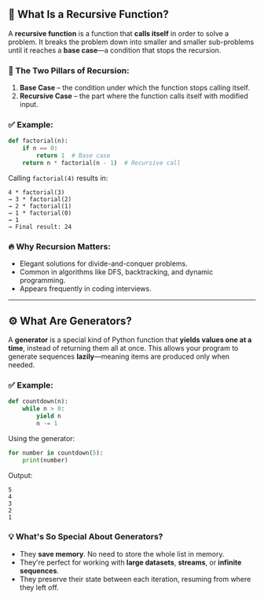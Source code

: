 
## 🔁 What Is a Recursive Function?

A **recursive function** is a function that **calls itself** in order to solve a problem. It breaks the problem down into smaller and smaller sub-problems until it reaches a **base case**—a condition that stops the recursion.

### 🧠 The Two Pillars of Recursion:

1. **Base Case** – the condition under which the function stops calling itself.
2. **Recursive Case** – the part where the function calls itself with modified input.

### ✅ Example:

```python
def factorial(n):
    if n == 0:
        return 1  # Base case
    return n * factorial(n - 1)  # Recursive call
```

Calling `factorial(4)` results in:

```
4 * factorial(3)
→ 3 * factorial(2)
→ 2 * factorial(1)
→ 1 * factorial(0)
→ 1
→ Final result: 24
```

### 🔥 Why Recursion Matters:

- Elegant solutions for divide-and-conquer problems.
- Common in algorithms like DFS, backtracking, and dynamic programming.
- Appears frequently in coding interviews.

---

## ⚙️ What Are Generators?

A **generator** is a special kind of Python function that **yields values one at a time**, instead of returning them all at once. This allows your program to generate sequences **lazily**—meaning items are produced only when needed.

### ✅ Example:

```python
def countdown(n):
    while n > 0:
        yield n
        n -= 1
```

Using the generator:

```python
for number in countdown(5):
    print(number)
```

Output:
```
5
4
3
2
1
```

### 💡 What's So Special About Generators?

- They **save memory**. No need to store the whole list in memory.
- They're perfect for working with **large datasets**, **streams**, or **infinite sequences**.
- They preserve their state between each iteration, resuming from where they left off.

